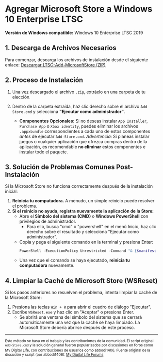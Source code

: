 <!-- filepath: c:\Users\Cesar\Notes\Windows\LTSC\agregar-tienda-win-10-ltsc.md -->
# Agregar Microsoft Store a Windows 10 Enterprise LTSC

**Versión de Windows compatible:** Windows 10 Enterprise LTSC 2019

## 1. Descarga de Archivos Necesarios

Para comenzar, descarga los archivos de instalación desde el siguiente enlace:
[Descargar LTSC-Add-MicrosoftStore (ZIP)](https://github.com/lixuy/LTSC-Add-MicrosoftStore/archive/2019.zip)

## 2. Proceso de Instalación

1.  Una vez descargado el archivo `.zip`, extráelo en una carpeta de tu elección.
2.  Dentro de la carpeta extraída, haz clic derecho sobre el archivo `Add-Store.cmd` y selecciona **"Ejecutar como administrador"**.

    *   **Componentes Opcionales:**
        Si no deseas instalar `App Installer`, `Purchase App` o `Xbox identity`, puedes eliminar los archivos `.appxbundle` correspondientes a cada uno de estos componentes *antes* de ejecutar `Add-Store.cmd`.
        *Advertencia:* Si planeas instalar juegos o cualquier aplicación que ofrezca compras dentro de la aplicación, es recomendable **no eliminar** estos componentes e instalar todo el paquete.

## 3. Solución de Problemas Comunes Post-Instalación

Si la Microsoft Store no funciona correctamente después de la instalación inicial:

1.  **Reinicia tu computadora.** A menudo, un simple reinicio puede resolver el problema.
2.  **Si el reinicio no ayuda, registra nuevamente la aplicación de la Store:**
    *   Abre el **Símbolo del sistema (CMD)** o **Windows PowerShell** con privilegios de administrador.
        *   Para ello, busca "cmd" o "powershell" en el menú Inicio, haz clic derecho sobre el resultado y selecciona "Ejecutar como administrador".
    *   Copia y pega el siguiente comando en la terminal y presiona Enter:
        ```powershell
        PowerShell -ExecutionPolicy Unrestricted -Command "& {$manifest = (Get-AppxPackage Microsoft.WindowsStore).InstallLocation + '\AppxManifest.xml' ; Add-AppxPackage -DisableDevelopmentMode -Register $manifest}"
        ```
    *   Una vez que el comando se haya ejecutado, **reinicia tu computadora** nuevamente.

## 4. Limpiar la Caché de Microsoft Store (WSReset)

Si los pasos anteriores no resuelven el problema, intenta limpiar la caché de la Microsoft Store:

1.  Presiona las teclas `Win + R` para abrir el cuadro de diálogo "Ejecutar".
2.  Escribe `WSReset.exe` y haz clic en "Aceptar" o presiona Enter.
    *   Se abrirá una ventana del símbolo del sistema que se cerrará automáticamente una vez que la caché se haya limpiado. La Microsoft Store debería abrirse después de este proceso.

---
<small>Este método se basa en el trabajo y las contribuciones de la comunidad. El script original `Add-Store.cmd` y la solución general fueron popularizados por discusiones en foros como My Digital Life, con contribuciones de usuarios como abbodi1406.</small>
<small>Fuente original de la discusión y script (por abbodi1406): [My Digital Life Forums](https://forums.mydigitallife.net/threads/add-store-to-windows-10-enterprise-ltsc-LTSC.70741/page-30#post-1468779)</small>
